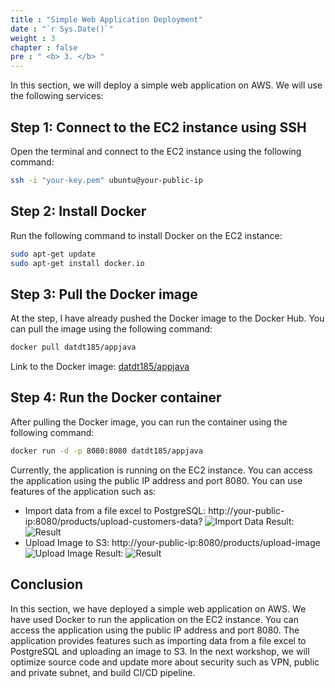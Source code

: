 ```yaml
---
title : "Simple Web Application Deployment"
date : "`r Sys.Date()`"
weight : 3
chapter : false
pre : " <b> 3. </b> "
---
```


In this section, we will deploy a simple web application on AWS. We will use the following services:

Step 1: Connect to the EC2 instance using SSH
------------------------------------
Open the terminal and connect to the EC2 instance using the following command:
```bash
ssh -i "your-key.pem" ubuntu@your-public-ip
```
Step 2: Install Docker
----------------------
Run the following command to install Docker on the EC2 instance:
```bash
sudo apt-get update
sudo apt-get install docker.io
```
Step 3: Pull the Docker image
-----------------------------
At the step, I have already pushed the Docker image to the Docker Hub. You can pull the image using the following command:
```bash
docker pull datdt185/appjava
```
Link to the Docker image: [datdt185/appjava](https://hub.docker.com/r/datdt185/appjava)

Step 4: Run the Docker container
--------------------------------
After pulling the Docker image, you can run the container using the following command:
```bash
docker run -d -p 8080:8080 datdt185/appjava
```
Currently, the application is running on the EC2 instance. You can access the application using the public IP address and port 8080.
You can use features of the application such as:
- Import data from a file excel to PostgreSQL: http://your-public-ip:8080/products/upload-customers-data?
![Import Data](/images/3.deploy/image.png)
Result:
![Result](/images/3.deploy/image1.png)
- Upload Image to S3: http://your-public-ip:8080/products/upload-image
![Upload Image](/images/3.deploy/image2.png)
Result:
![Result](/images/3.deploy/image3.png)

## Conclusion

In this section, we have deployed a simple web application on AWS. We have used Docker to run the application on the EC2 instance. You can access the application using the public IP address and port 8080. The application provides features such as importing data from a file excel to PostgreSQL and uploading an image to S3. In the next workshop, we will optimize source code and update more about security such as VPN, public and private subnet, and build CI/CD pipeline.




